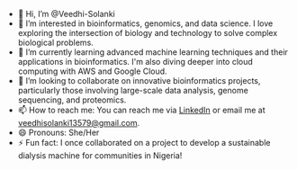 - 👋 Hi, I’m @Veedhi-Solanki
- 👀 I’m interested in bioinformatics, genomics, and data science. I love exploring the intersection of biology and technology to solve complex biological problems.
- 🌱 I’m currently learning advanced machine learning techniques and their applications in bioinformatics. I'm also diving deeper into cloud computing with AWS and Google Cloud.
- 💞️ I’m looking to collaborate on innovative bioinformatics projects, particularly those involving large-scale data analysis, genome sequencing, and proteomics.
- 📫 How to reach me: You can reach me via [LinkedIn](https://www.linkedin.com/in/veedhi-solanki-21187827a/) or email me at veedhisolanki13579@gmail.com.
- 😄 Pronouns: She/Her
- ⚡ Fun fact: I once collaborated on a project to develop a sustainable dialysis machine for communities in Nigeria!
